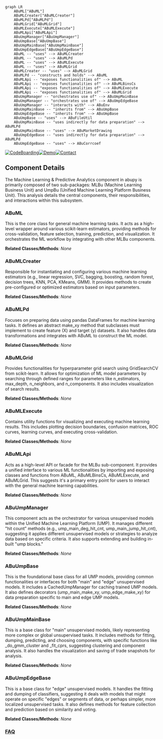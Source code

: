 ```mermaid
graph LR
    ABuML["ABuML"]
    ABuMLCreater["ABuMLCreater"]
    ABuMLPd["ABuMLPd"]
    ABuMLGrid["ABuMLGrid"]
    ABuMLExecute["ABuMLExecute"]
    ABuMLApi["ABuMLApi"]
    ABuUmpManager["ABuUmpManager"]
    ABuUmpBase["ABuUmpBase"]
    ABuUmpMainBase["ABuUmpMainBase"]
    ABuUmpEdgeBase["ABuUmpEdgeBase"]
    ABuML -- "uses" --> ABuMLCreater
    ABuML -- "uses" --> ABuMLPd
    ABuML -- "uses" --> ABuMLExecute
    ABuML -- "uses" --> ABuMLGrid
    ABuMLCreater -- "uses" --> ABuMLGrid
    ABuMLPd -- "constructs and holds" --> ABuML
    ABuMLApi -- "exposes functionalities of" --> ABuML
    ABuMLApi -- "exposes functionalities of" --> ABuMLBinsCs
    ABuMLApi -- "exposes functionalities of" --> ABuMLExecute
    ABuMLApi -- "exposes functionalities of" --> ABuMLGrid
    ABuUmpManager -- "orchestrates use of" --> ABuUmpMainBase
    ABuUmpManager -- "orchestrates use of" --> ABuUmpEdgeBase
    ABuUmpManager -- "interacts with" --> ABuEnv
    ABuUmpMainBase -- "inherits from" --> ABuUmpBase
    ABuUmpEdgeBase -- "inherits from" --> ABuUmpBase
    ABuUmpBase -- "uses" --> ABuFileUtil
    ABuUmpMainBase -- "uses indirectly for data preparation" --> ABuMLPd
    ABuUmpMainBase -- "uses" --> ABuMarketDrawing
    ABuUmpEdgeBase -- "uses indirectly for data preparation" --> ABuMLPd
    ABuUmpEdgeBase -- "uses" --> ABuCorrcoef
```
[![CodeBoarding](https://img.shields.io/badge/Generated%20by-CodeBoarding-9cf?style=flat-square)](https://github.com/CodeBoarding/GeneratedOnBoardings)[![Demo](https://img.shields.io/badge/Try%20our-Demo-blue?style=flat-square)](https://www.codeboarding.org/demo)[![Contact](https://img.shields.io/badge/Contact%20us%20-%20contact@codeboarding.org-lightgrey?style=flat-square)](mailto:contact@codeboarding.org)

## Component Details

The Machine Learning & Predictive Analytics component in abupy is primarily composed of two sub-packages: MLBu (Machine Learning Business Unit) and UmpBu (Unified Machine Learning Platform Business Unit). This analysis details the central components, their responsibilities, and interactions within this subsystem.

### ABuML
This is the core class for general machine learning tasks. It acts as a high-level wrapper around various scikit-learn estimators, providing methods for cross-validation, feature selection, training, prediction, and visualization. It orchestrates the ML workflow by integrating with other MLBu components.


**Related Classes/Methods**: _None_

### ABuMLCreater
Responsible for instantiating and configuring various machine learning estimators (e.g., linear regression, SVC, bagging, boosting, random forest, decision trees, KNN, PCA, KMeans, GMM). It provides methods to create pre-configured or optimized estimators based on input parameters.


**Related Classes/Methods**: _None_

### ABuMLPd
Focuses on preparing data using pandas DataFrames for machine learning tasks. It defines an abstract make_xy method that subclasses must implement to create feature (X) and target (y) datasets. It also handles data transformations and integrates with ABuML to construct the ML model.


**Related Classes/Methods**: _None_

### ABuMLGrid
Provides functionalities for hyperparameter grid search using GridSearchCV from scikit-learn. It allows for optimization of ML model parameters by searching through defined ranges for parameters like n_estimators, max_depth, n_neighbors, and n_components. It also includes visualization of search results.


**Related Classes/Methods**: _None_

### ABuMLExecute
Contains utility functions for visualizing and executing machine learning results. This includes plotting decision boundaries, confusion matrices, ROC curves, learning curves, and executing cross-validation.


**Related Classes/Methods**: _None_

### ABuMLApi
Acts as a high-level API or facade for the MLBu sub-component. It provides a unified interface to various ML functionalities by importing and exposing classes and functions from ABuML, ABuMLBinsCs, ABuMLExecute, and ABuMLGrid. This suggests it's a primary entry point for users to interact with the general machine learning capabilities.


**Related Classes/Methods**: _None_

### ABuUmpManager
This component acts as the orchestrator for various unsupervised models within the Unified Machine Learning Platform (UMP). It manages different "hit count" methods (e.g., ump_main_deg_hit_cnt, ump_main_jump_hit_cnt), suggesting it applies different unsupervised models or strategies to analyze data based on specific criteria. It also supports extending and building in-built "ump blocks."


**Related Classes/Methods**: _None_

### ABuUmpBase
This is the foundational base class for all UMP models, providing common functionalities or interfaces for both "main" and "edge" unsupervised models. It includes a CachedUmpManager for caching trained UMP models. It also defines decorators (ump_main_make_xy, ump_edge_make_xy) for data preparation specific to main and edge UMP models.


**Related Classes/Methods**: _None_

### ABuUmpMainBase
This is a base class for "main" unsupervised models, likely representing more complex or global unsupervised tasks. It includes methods for fitting, dumping, predicting, and choosing components, with specific functions like _do_gmm_cluster and _fit_cprs, suggesting clustering and component analysis. It also handles the visualization and saving of trade snapshots for analysis.


**Related Classes/Methods**: _None_

### ABuUmpEdgeBase
This is a base class for "edge" unsupervised models. It handles the fitting and dumping of classifiers, suggesting it deals with models that might operate on specific "edges" or segments of data, or perhaps simpler, more localized unsupervised tasks. It also defines methods for feature collection and prediction based on similarity and voting.


**Related Classes/Methods**: _None_



### [FAQ](https://github.com/CodeBoarding/GeneratedOnBoardings/tree/main?tab=readme-ov-file#faq)